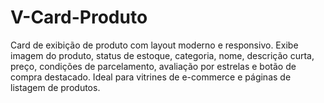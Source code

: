 # V-Card-Produto
Card de exibição de produto com layout moderno e responsivo. Exibe imagem do produto, status de estoque, categoria, nome, descrição curta, preço, condições de parcelamento, avaliação por estrelas e botão de compra destacado. Ideal para vitrines de e-commerce e páginas de listagem de produtos.
